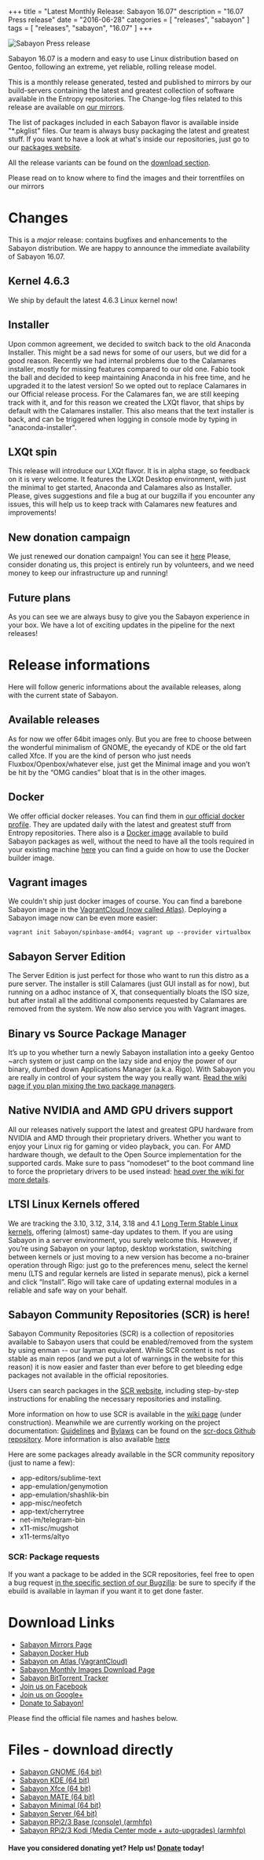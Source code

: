 +++
title = "Latest Monthly Release: Sabayon 16.07"
description = "16.07 Press release"
date = "2016-06-28"
categories = [ "releases", "sabayon" ]
tags = [
"releases",
"sabayon",
"16.07"
]
+++

![Sabayon Press release](/img/press-header-roll_0.png)

Sabayon 16.07 is a modern and easy to use Linux distribution based on Gentoo,
following an extreme, yet reliable, rolling release model.

This is a monthly release generated, tested and published to mirrors
by our build-servers containing the latest and greatest
collection of software available in the Entropy repositories.
The Change-log files related to this release are available on
[our mirrors](http://dl.sabayon.org/iso/monthly/ChangeLogs/).

The list of packages included in each Sabayon flavor is available inside
"*.pkglist" files. Our team is always busy packaging
the latest and greatest stuff.
If you want to have a look at what's inside our repositories,
just go to our [packages website](https://packages.sabayon.org/).

All the release variants can be found on the [download section](/download).

Please read on to know where to find the images and
their torrentfiles on our mirrors

# Changes

This is a *major* release:
contains bugfixes and enhancements to the Sabayon distribution.
We are happy to announce the immediate availability of Sabayon 16.07.

## Kernel 4.6.3

We ship by default the latest 4.6.3 Linux kernel now!

## Installer

Upon common agreement, we decided to switch back to the old Anaconda Installer.
This might be a sad news for some of our users, but we did for a good reason.
Recently we had internal problems due to the Calamares installer,
mostly for missing features compared to our old one.
Fabio took the ball and decided to keep maintaining Anaconda in his free time,
and he upgraded it to the latest version!
So we opted out to replace Calamares in our Official release process.
For the Calamares fan, we are still keeping track with it,
and for this reason we created the LXQt flavor,
that ships by default with the Calamares installer.
This also means that the text installer is back,
and can be triggered when logging in console mode
by typing in "anaconda-installer".

## LXQt spin

This release will introduce our LXQt flavor.
It is in alpha stage, so feedback on it is very welcome.
It features the LXQt Desktop environment, with just the minimal to get started,
Anaconda and Calamares also as Installer.
Please, gives suggestions and file a bug at our bugzilla
if you encounter any issues,
this will help us to keep track with Calamares new features and improvements!

## New donation campaign

We just renewed our donation campaign!
You can see it [here](https://pledgie.com/campaigns/31652)
Please, consider donating us, this project is entirely run by volunteers,
and we need money to keep our infrastructure up and running!

## Future plans

As you can see we are always busy
to give you the Sabayon experience in your box.
We have a lot of exciting updates in the pipeline for the next releases!

# Release informations

Here will follow generic informations about the available releases,
along with the current state of Sabayon.

## Available releases

As for now we offer 64bit images only.
But you are free to choose between the wonderful minimalism of GNOME,
the eyecandy of KDE or the old fart called Xfce.
If you are the kind of person who just needs Fluxbox/Openbox/whatever else,
just get the Minimal image and you won’t be hit by
the “OMG candies” bloat that is in the other images.

## Docker

We offer official docker releases. You can find them in
[our official docker profile](https://hub.docker.com/r/sabayon).
They are updated daily with the latest and greatest stuff
from Entropy repositories.
There also is a [Docker image](https://hub.docker.com/r/sabayon/builder-amd64/)
available to build Sabayon packages as well,
without the need to have all the tools required in your existing machine
[here](http://blog.mudler.pm/2015/11/part-1-building-gentoo-and-sabayon.html)
you can find a guide on how to use the Docker builder image.

## Vagrant images

We couldn't ship just docker images of course.
You can find a barebone Sabayon image in the
[VagrantCloud (now called Atlas)](https://atlas.hashicorp.com/Sabayon/boxes/spinbase-amd64).
Deploying a Sabayon image now can be even more easier:

    vagrant init Sabayon/spinbase-amd64; vagrant up --provider virtualbox


## Sabayon Server Edition

The Server Edition is just perfect for those
who want to run this distro as a pure server.
The installer is still Calamares (just GUI install as for now),
but running on a adhoc instance of X, that consequentially bloats the ISO size,
but after install all the additional components requested by Calamares
are removed from the system. We now also service you with Vagrant images.

## Binary vs Source Package Manager

It’s up to you whether turn a newly Sabayon installation into
a geeky Gentoo ~arch system or just camp on the lazy side and enjoy
the power of our binary, dumbed down Applications Manager (a.k.a. Rigo).
With Sabayon you are really in control of your system the way you really want.
[Read the wiki page if you plan mixing the two package managers](https://wiki.sabayon.org/index.php?title=HOWTO:_Safely_mix_Entropy_and_Portage).

## Native NVIDIA and AMD GPU drivers support

All our releases natively support the latest and greatest GPU hardware
from NVIDIA and AMD through their proprietary drivers.
Whether you want to enjoy your Linux rig for gaming or video playback, you can.
For AMD hardware though,
we default to the Open Source implementation for the supported cards.
Make sure to pass “nomodeset” to the boot command line
to force the proprietary drivers to be used instead:
[head over the wiki for more details](https://wiki.sabayon.org/index.php?title=HOWTO:_Get_AMD/ATI_or_Nvidia_Video_Cards_working_in_Sabayon#AMD_-_Open_Source_to_FGLRX).

## LTSI Linux Kernels offered

We are tracking the 3.10, 3.12, 3.14, 3.18 and 4.1
[Long Term Stable Linux kernels](http://ltsi.linuxfoundation.org/what-is-ltsi),
offering (almost) same-day updates to them.
If you are using Sabayon in a server environment, you surely welcome this.
However, if you’re using Sabayon on your laptop, desktop workstation,
switching between kernels or just moving to a new version
has become a no-brainer operation through Rigo:
just go to the preferences menu, select the kernel menu
(LTS and regular kernels are listed in separate menus),
pick a kernel and click “Install”. Rigo will take care of
updating external modules in a reliable and safe way on your behalf.

## Sabayon Community Repositories (SCR) is here!

Sabayon Community Repositories (SCR) is a collection of repositories
available to Sabayon users that could be enabled/removed from
the system by using enman -- our layman equivalent.
While SCR content is not as stable as main repos
(and we put a lot of warnings in the website for this reason)
it is now easier and faster than ever before to get bleeding edge packages
not available in the official repositories.

Users can search packages in the
[SCR website](https://sabayon.github.io/community-website/),
including step-by-step instructions for enabling
the necessary repositories and installing.

More information on how to use SCR is available in the
[wiki page](https://wiki.sabayon.org/index.php?title=En:Sabayon_Community_Repositories)
(under construction).
Meanwhile we are currently working on the project documentation:
[Guidelines](https://github.com/Sabayon/scr-docs/blob/master/scr-guidelines.md)
and [Bylaws](https://github.com/Sabayon/scr-docs/blob/master/scr-bylaws.md)
can be found on the
[scr-docs Github repository](https://github.com/Sabayon/scr-docs).
More information is also available
[here](http://blog.mudler.pm/2016/04/whut-sabayon-community-repositories-is.html)

Here are some packages already available in the SCR community repository
(just to name a few):

* app-editors/sublime-text
* app-emulation/genymotion
* app-emulation/shashlik-bin
* app-misc/neofetch
* app-text/cherrytree
* net-im/telegram-bin
* x11-misc/mugshot
* x11-terms/altyo

### SCR: Package requests

If you want a package to be added in the SCR repositories,
feel free to open a bug request
[in the specific section of our Bugzilla](https://bugs.sabayon.org/enter_bug.cgi?product=Community%20Repositories):
be sure to specify if the ebuild is available in layman
if you want it to get done faster.

# Download Links

* [Sabayon Mirrors Page](/mirrors)
* [Sabayon Docker Hub](https://hub.docker.com/r/sabayon)
* [Sabayon on Atlas (VagrantCloud)](https://atlas.hashicorp.com/Sabayon/boxes/spinbase-amd64)
* [Sabayon Monthly Images Download Page](http://dl.sabayon.org/iso/monthly/monthly.html)
* [Sabayon BitTorrent Tracker](http://torrents.sabayon.org/)
* [Join us on Facebook](https://www.facebook.com/groups/36125411841)
* [Join us on Google+](https://plus.google.com/+sabayon)
* [Donate to Sabayon!](http://www.sabayon.org/donate)

Please find the official file names and hashes below.

# Files - download directly

* [Sabayon GNOME (64 bit)](http://dl.sabayon.org/iso/monthly/Sabayon_Linux_16.07_amd64_GNOME.iso)
* [Sabayon KDE (64 bit)](http://dl.sabayon.org/iso/monthly/Sabayon_Linux_16.07_amd64_KDE.iso)
* [Sabayon Xfce (64 bit)](http://dl.sabayon.org/iso/monthly/Sabayon_Linux_16.07_amd64_Xfce.iso)
* [Sabayon MATE (64 bit)](http://dl.sabayon.org/iso/monthly/Sabayon_Linux_16.07_amd64_MATE.iso)
* [Sabayon Minimal (64 bit)](http://dl.sabayon.org/iso/monthly/Sabayon_Linux_16.07_amd64_Minimal.iso)
* [Sabayon Server (64 bit)](http://dl.sabayon.org/iso/monthly/Sabayon_Linux_16.07_amd64_Server.iso)
* [Sabayon RPi2/3 Base (console) (armhfp)](http://dl.sabayon.org/iso/monthly/Sabayon_Linux_16.06_armv7l_RPi_Base_8GB.img.xz)
* [Sabayon RPi2/3 Kodi (Media Center mode + auto-upgrades) (armhfp)](http://dl.sabayon.org/iso/monthly/Sabayon_Linux_16.06_armv7l_RPi_MediaCenter_8GB.img.xz)

#### Have you considered donating yet? Help us! [Donate](/donate) today!
